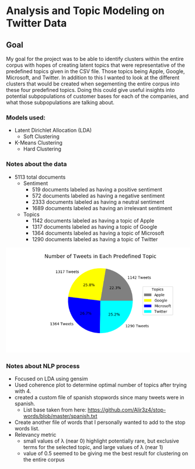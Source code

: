 # Analysis and Topic Modeling on Twitter Data

## Goal
My goal for the project was to be able to identify clusters within the entire corpus with hopes of creating latent topics that were representative of the predefined topics given in the CSV file. Those topics being Apple, Google, Microsoft, and Twitter. In addition to this I wanted to look at the different clusters that would be created when segementing the entire corpus into these four predefined topics. Doing this could give useful insights into potential subpopulations of customer bases for each of the companies, and what those subpopulations are talking about.

### Models used:
- Latent Dirichlet Allocation (LDA)
    - Soft Clustering
- K-Means Clustering
    - Hard Clustering


### Notes about the data
- 5113 total documents
    - Sentiment
        - 519 documents labeled as having a positive sentiment
        - 572 documents labeled as having a negative sentiment
        - 2333 documents labeled as having a neutral sentiment
        - 1689 documents labeled as having an irrelevant sentiment
    - Topics
        - 1142 documents labeled as having a topic of Apple
        - 1317 documents labeled as having a topic of Google
        - 1364 documents labeled as having a topic of Microsoft
        - 1290 documents labeled as having a topic of Twitter

![Pie Chart about Data](./media/categories_pie.png)


### Notes about NLP process
- Focused on LDA using gensim
- Used coherence plot to determine optimal number of topics after trying with 4.
- created a custom file of spanish stopwords since many tweets were in spanish.
    - List base taken from here: https://github.com/Alir3z4/stop-words/blob/master/spanish.txt
- Create another file of words that I personally wanted to add to the stop words list.
- Relevancy metric
    - small values of λ (near 0) highlight potentially rare, but exclusive terms for the selected topic, and large values of λ (near 1)
    - value of 0.5 seemed to be giving me the best result for clustering on the entire corpus


